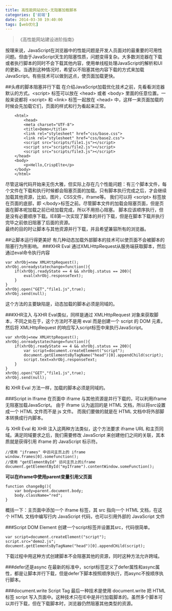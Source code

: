 ```yaml
---
title: 高性能网站优化-无阻塞加载脚本
categories: ['前端']
date: 2014-03-30 19:40:00
tags: [web优化]
---
```


>《高性能网站建设进阶指南》

<!--more-->

按理来说，JavaScript在浏览器中的性能问题是开发人员面对的最重要的可用性问题。但由于JavaScript天生的阻塞性质，问题变得复杂。大多数浏览器在下载或者执行脚本的同时不会下载其他内容，使用单线程处理JavaScript的解析和UI的更新。当遇到这种情况时，希望以不阻塞其他内容下载的方式来加载JavaScript。有些技术可以做到这点，使页面加载更快。

##头疼的脚本阻塞并行下载
在介绍JavaScript加载优化技术之前，先看看浏览器默认的方式。<script\> 标签可以放在 <head\> 或者 <body\> 里面的任意位置。一般来说都将 <script\> 和 <link\> 标签一起放在 <head\> 中，这样一来页面加载的时候会先加载它们，页面的样式和行为看起来正常。

		<html>	
			<head>
		    <meta charset="UTF-8">
		    <title>Demo</title>
		    <link rel="stylesheet" href="css/base.css">
		    <link rel="stylesheet" href="css/base2.css">
		    <script src="scripts/file1.js"></script>
		    <script src="scripts/file2.js"></script>
		    <script src="scripts/file3.js"></script>
		</head>
		<body>
		    <p>Hello,CrispElte</p>
		</body>
		</html>

尽管这端代码开始来无伤大雅，但实际上存在几个性能问题：有三个脚本文件，每个文件在下载和执行时候都会阻塞页面的加载。只有脚本执行完成之后，才会继续加载其他资源，比如，图片，CSS文件，iframe等。
我们可以将 <script\> 标签放在页面的底部，即 </body\>标签之前。尽管脚本文件的加载会阻塞页面，但是页面在脚本呢加载之前已经加载完成，所以不用担心阻塞。
脚本应该顺序执行，但是没有必要顺序下载。IE8第一次实现了脚本的并行下载，但是在脚本下载并执行完毕之前依旧阻塞了后面的资源。  
最终的目的时让脚本与其他资源并行下载，并且希望兼容所有的浏览器。

##让脚本运行得更美好
有几种动态加载外部脚本的技术可以使页面不会被脚本的阻塞行为所影响。
###XHR Eval
通过XMLHttpRequest从服务端获取脚本，然后通过eval命令执行内容  

	var xhrObj=new XMLHttpRequest();
	xhrObj.onreadystatechange=function(){
		if(xhrObj.readyState == 4 && xhrObj.status == 200){
			eval(xhrObj.responseText);
		}
	}
	xhrObj.open("GET","file1.js",true);
	xhrObj.send(null);

这个方法的主要缺陷是，动态加载的脚本必须是同域的。  

###XHR注入
与XHR Eval类似，同样是通过 XMLHttpRequest 对象来获取脚本，不同之处在于，这个方法时不是用 eval 而是创建一个 script 的 DOM 元素，然后将 XMLHttpRequest 的响应写入script标签中来执行JavaScript。  
	

	var xhrObj=new XMLHttpRequest();
	xhrObj.onreadystatechange=function(){
		if(xhrObj.readyState == 4 && xhrObj.status == 200){
			var script=document.createElement("script");
			document.getElementsByTagName("head")[0].appendChild(script);
			script.text=xhrObj.responseText;
		}
	}
	xhrObj.open("GET","file1.js",true);
	xhrObj.send(null);

和 XHR Eval 方法一样，加载的脚本必须是同域的。  

###Script in Iframe
在页面中 iframe 与其他资源是并行下载的，可以利用iframe无阻塞加载JavaScript。
由于 iframe 认为返回的是 HTML 文档，所以将src设置成一个 HTML 文件而不是 js 文件。
而我们要做的就是在 HTML 文档中将外部脚本转换成行内脚本。

与 XHR Eval 和 XHR 注入这两种方法类似，这个方法要求 iframe URL 和主页同域。满足同域要求之后，我们需要修改 JavaScript 来创建他们之间的关联，其本质就是获得引用 iframe 的 JavaScript 标示符。

	//使用 "iframes" 中访问主页上的 iframe
	window.frames[0].somefunction();
	//使用 "getElementById" 访问主页上的iframe
	document.getElementById("myIframe").contentWindow.someFunction();

**可以在iframe中使用parent变量引用父页面**     

	function changeBg(){
		var body=parent.document.body;
		body.className="red";
	}

概括一下：主页面中添加一个 iframe 标签，其 src 指向一个 HTML 文档，在这个 HTML 文档中编写行内 JavaScript 代码，也可以引用外部的 JavaScript 文件


###Script DOM Element
创建一个script标签并设置其src，代码很简单。  

	var script=document.createElement("script");
	script.src="demo2.js";
	document.getElementsByTagName("head")[0].appendCHild(script);

下载过程中用这种方式创建脚本不会阻塞其他的资源，同时这种方法允许跨域。 

###defer还是async
在最新的标准中，script标签定义了defer属性和async属性，都是让脚本并行下载，但是defer下脚本按照顺序执行，而async不按顺序执行脚本。

###document.write Script Tag
最后一种技术是使用 document.write 把 HTML 标签 script 写入页面中。这种技术只在IE中是并行加载脚本的。虽然多个脚本可以并行下载，但在下载脚本时，浏览器仍然阻塞其他类型的资源。 



	


	




